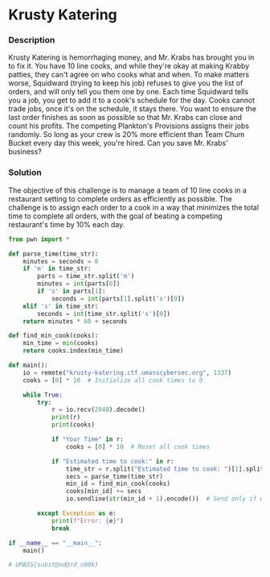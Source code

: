 # Krusty Katering
### Description
Krusty Katering is hemorrhaging money, and Mr. Krabs has brought you in to fix it. You have 10 line cooks, and while they're okay at making Krabby patties, they can't agree on who cooks what and when. To make matters worse, Squidward (trying to keep his job) refuses to give you the list of orders, and will only tell you them one by one. Each time Squidward tells you a job, you get to add it to a cook's schedule for the day. Cooks cannot trade jobs, once it's on the schedule, it stays there. You want to ensure the last order finishes as soon as possible so that Mr. Krabs can close and count his profits. The competing Plankton's Provisions assigns their jobs randomly. So long as your crew is 20% more efficient than Team Chum Bucket every day this week, you're hired. Can you save Mr. Krabs' business?

### Solution
The objective of this challenge is to manage a team of 10 line cooks in a restaurant setting to complete orders as efficiently as possible. The challenge is to assign each order to a cook in a way that minimizes the total time to complete all orders, with the goal of beating a competing restaurant's time by 10% each day.

```python
from pwn import *

def parse_time(time_str):
    minutes = seconds = 0
    if 'm' in time_str:
        parts = time_str.split('m')
        minutes = int(parts[0])
        if 's' in parts[1]:
            seconds = int(parts[1].split('s')[0])
    elif 's' in time_str:
        seconds = int(time_str.split('s')[0])
    return minutes * 60 + seconds

def find_min_cook(cooks):
    min_time = min(cooks)
    return cooks.index(min_time)

def main():
    io = remote("krusty-katering.ctf.umasscybersec.org", 1337)
    cooks = [0] * 10  # Initialize all cook times to 0

    while True:
        try:
            r = io.recv(2048).decode()
            print(r)
            print(cooks)

            if "Your Time" in r:
                cooks = [0] * 10  # Reset all cook times

            if "Estimated time to cook:" in r:
                time_str = r.split("Estimated time to cook: ")[1].split("\n")[0]
                secs = parse_time(time_str)
                min_id = find_min_cook(cooks)
                cooks[min_id] += secs
                io.sendline(str(min_id + 1).encode())  # Send only if we have a valid min_id

        except Exception as e:
            print(f"Error: {e}")
            break

if __name__ == "__main__":
    main()

# UMASS{subst@nd@rd_c00k}
```